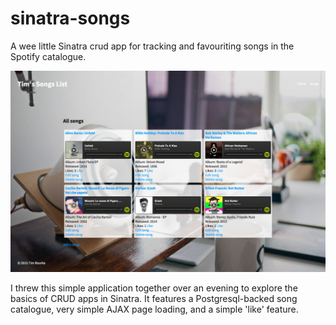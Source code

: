 # sinatra-songs
A wee little Sinatra crud app for tracking and favouriting songs in the Spotify catalogue.

![sinatra-songs: A wee little Sinatra crud app for managing songs.](https://raw.githubusercontent.com/timrourke/sinatra-songs/master/screenshot.jpg)

I threw this simple application together over an evening to explore the basics of CRUD apps in Sinatra. It features a Postgresql-backed song catalogue, very simple AJAX page loading, and a simple 'like' feature.
